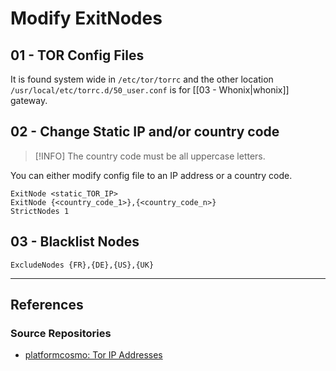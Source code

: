 # Modify ExitNodes

## 01 - TOR Config Files

It is found system wide in `/etc/tor/torrc` and the other location `/usr/local/etc/torrc.d/50_user.conf` is for [[03 - Whonix|whonix]] gateway.

## 02 - Change Static IP and/or country code

> [!INFO]
> The country code must be all uppercase letters.


You can either modify config file to an IP address or a country code.

```
ExitNode <static_TOR_IP>
ExitNode {<country_code_1>},{<country_code_n>}
StrictNodes 1
```

## 03 - Blacklist Nodes

```
ExcludeNodes {FR},{DE},{US},{UK}
```

---
## References

### Source Repositories

- [platformcosmo: Tor IP Addresses](https://github.com/platformcosmo/Tor-IP-Addresses)